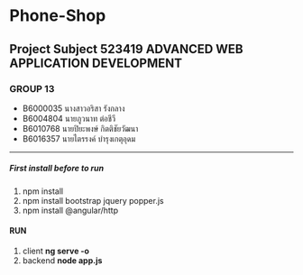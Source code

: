 # Phone-Shop
##  Project Subject 523419	ADVANCED WEB APPLICATION DEVELOPMENT
### GROUP 13
* B6000035	นางสาวอริสา รังกลาง
* B6004804	นายภูวนาท ต่อชีวี
* B6010768	นายปิยะพงษ์ กิตติชัยวัฒนา
* B6016357	นายไตรรงค์ บำรุงเกตุอุดม

****
##### First install before to run
1. npm install
2. npm install bootstrap jquery popper.js
3. npm install @angular/http

#### RUN
1. client
**ng serve -o**
2. backend
**node app.js**
